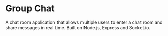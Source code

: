 # Group Chat

A chat room application that allows multiple users to enter a chat room and share messages in real time. Built on Node.js, Express and Socket.io.   

